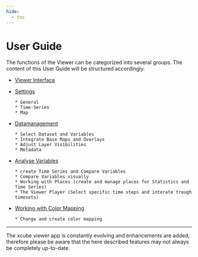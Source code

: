 ```yaml
---
hide:
  - toc
---
```


# User Guide

The functions of the Viewer can be categorized into several groups. The content of this User Guide will be structured accordingly.

- [Viewer Interface](interface.md)

- [Settings](settings.md)

      * General
      * Time-Series
      * Map

- [Datamanagement](datamanagement.md)

      * Select Dataset and Variables
      * Integrate Base Maps and Overlays
      * Adjust Layer Visibilities
      * Metadata

- [Analyse Variables](analyse.md)

      * create Time Series and Compare Variables
      * Compare Variables visually
      * Working with Places (create and manage places for Statistics and Time Series)
      * The Viewer Player (Select specific time steps and interate trough timesets)

- [Working with Color Mapping](colormaps.md)

      * Change and create color mapping

---

The xcube viewer app is constantly evolving and enhancements are added, therefore please be aware that the here
described features may not always be completely up-to-date.
